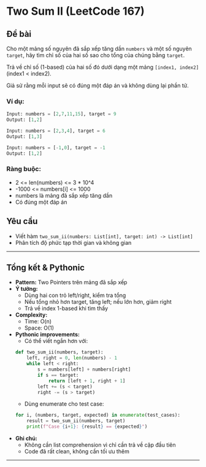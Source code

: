 # Two Sum II (LeetCode 167)

## Đề bài
Cho một mảng số nguyên đã sắp xếp tăng dần `numbers` và một số nguyên `target`, hãy tìm chỉ số của hai số sao cho tổng của chúng bằng `target`.

Trả về chỉ số (1-based) của hai số đó dưới dạng một mảng `[index1, index2]` (index1 < index2).

Giả sử rằng mỗi input sẽ có đúng một đáp án và không dùng lại phần tử.

### Ví dụ:
```python
Input: numbers = [2,7,11,15], target = 9
Output: [1,2]

Input: numbers = [2,3,4], target = 6
Output: [1,3]

Input: numbers = [-1,0], target = -1
Output: [1,2]
```

### Ràng buộc:
- 2 <= len(numbers) <= 3 * 10^4
- -1000 <= numbers[i] <= 1000
- numbers là mảng đã sắp xếp tăng dần
- Có đúng một đáp án

## Yêu cầu
- Viết hàm `two_sum_ii(numbers: List[int], target: int) -> List[int]`
- Phân tích độ phức tạp thời gian và không gian


---
## Tổng kết & Pythonic

- **Pattern:** Two Pointers trên mảng đã sắp xếp
- **Ý tưởng:**
    - Dùng hai con trỏ left/right, kiểm tra tổng
    - Nếu tổng nhỏ hơn target, tăng left; nếu lớn hơn, giảm right
    - Trả về index 1-based khi tìm thấy
- **Complexity:**
    - Time: O(n)
    - Space: O(1)
- **Pythonic improvements:**
    - Có thể viết ngắn hơn với:
    ```python
    def two_sum_ii(numbers, target):
        left, right = 0, len(numbers) - 1
        while left < right:
            s = numbers[left] + numbers[right]
            if s == target:
                return [left + 1, right + 1]
            left += (s < target)
            right -= (s > target)
    ```
    - Dùng enumerate cho test case:
    ```python
    for i, (numbers, target, expected) in enumerate(test_cases):
        result = two_sum_ii(numbers, target)
        print(f"Case {i+1}: {result} == {expected}")
    ```
- **Ghi chú:**
    - Không cần list comprehension vì chỉ cần trả về cặp đầu tiên
    - Code đã rất clean, không cần tối ưu thêm

---